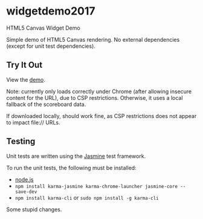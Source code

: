 # widgetdemo2017
HTML5 Canvas Widget Demo

Simple demo of HTML5 Canvas rendering. No external dependencies (except for unit test dependencies).

## Try It Out
View the [demo](https://skyschulz.github.io/widgetdemo2017/).

Note: currently only loads correctly under Chrome (after allowing insecure content for the URL), due to CSP restrictions. Otherwise, it uses a local fallback of the scoreboard data.

If downloaded locally, should work fine, as CSP restrictions does not appear to impact file:// URLs.

## Testing
Unit tests are written using the [Jasmine](https://jasmine.github.io) test framework.

To run the unit tests, the following must be installed:
 * [node.js](https://nodejs.org/en/)
 * `npm install karma-jasmine karma-chrome-launcher jasmine-core --save-dev`
 * `npm install karma-cli` or `sudo npm install -g karma-cli`
 
 
 Some stupid changes.
 